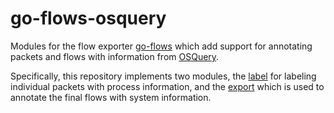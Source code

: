 # go-flows-osquery

Modules for the flow exporter [go-flows](https://github.com/CN-TU/go-flows) which add support
for annotating packets and flows with information from [OSQuery](https://www.osquery.io).

Specifically, this repository implements two modules, the [label]("/label") for labeling individual
packets with process information, and the [export]("/export") which is used to annotate the final flows
with system information.
